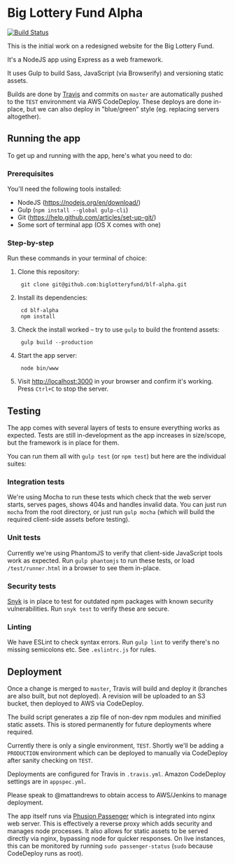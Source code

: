# Big Lottery Fund Alpha

[![Build Status](https://travis-ci.org/biglotteryfund/blf-alpha.svg?branch=master)](https://travis-ci.org/biglotteryfund/blf-alpha)

This is the initial work on a redesigned website for the Big Lottery Fund.

It's a NodeJS app using Express as a web framework.

It uses Gulp to build Sass, JavaScript (via Browserify) and versioning static assets.

Builds are done by [Travis](https://travis-ci.org/biglotteryfund/blf-alpha) and commits on `master` are automatically pushed to the `TEST` environment via AWS CodeDeploy. These deploys are done in-place, but we can also deploy in "blue/green" style (eg. replacing servers altogether).

## Running the app

To get up and running with the app, here's what you need to do:

### Prerequisites

You'll need the following tools installed:

- NodeJS (https://nodejs.org/en/download/)
- Gulp (`npm install --global gulp-cli`)
- Git (https://help.github.com/articles/set-up-git/)
- Some sort of terminal app (OS X comes with one)

### Step-by-step

Run these commands in your terminal of choice:

1. Clone this repository:

        git clone git@github.com:biglotteryfund/blf-alpha.git
    
2. Install its dependencies:

        cd blf-alpha
        npm install
        
3. Check the install worked – try to use `gulp` to build the frontend assets:
        
        gulp build --production
        
4. Start the app server:

        node bin/www
        
5. Visit [http://localhost:3000](http://localhost:3000) in your browser and confirm it's working. Press `Ctrl+C` to stop the server.

## Testing

The app comes with several layers of tests to ensure everything works as expected. Tests are still in-development as the app increases in size/scope, but the framework is in place for them. 

You can run them all with `gulp test` (or `npm test`) but here are the individual suites:

### Integration tests

We're using Mocha to run these tests which check that the web server starts, serves pages, shows 404s and handles invalid data. You can just run `mocha` from the root directory, or just run `gulp mocha` (which will build the required client-side assets before testing).

### Unit tests

Currently we're using PhantomJS to verify that client-side JavaScript tools work as expected. Run `gulp phantomjs` to run these tests, or load `/test/runner.html` in a browser to see them in-place.

### Security tests

[Snyk](https://snyk.io/) is in place to test for outdated npm packages with known security vulnerabilities. Run `snyk test` to verify these are secure.

### Linting

We have ESLint to check syntax errors. Run `gulp lint` to verify there's no missing semicolons etc. See `.eslintrc.js` for rules.

## Deployment

Once a change is merged to `master`, Travis will build and deploy it (branches are also built, but not deployed). A revision will be uploaded to an S3 bucket, then deployed to AWS via CodeDeploy.

The build script generates a zip file of non-dev npm modules and minified static assets. This is stored permanently for future deployments where required.

Currently there is only a single environment, `TEST`. Shortly we'll be adding a `PRODUCTION` environment which can be deployed to manually via CodeDeploy after sanity checking on `TEST`.

Deployments are configured for Travis in `.travis.yml`. Amazon CodeDeploy settings are in `appspec.yml`.
 
Please speak to @mattandrews to obtain access to AWS/Jenkins to manage deployment.

The app itself runs via [Phusion Passenger](https://www.phusionpassenger.com/) which is integrated into nginx web server. This is effectively a reverse proxy which adds security and manages node processes. It also allows for static assets to be served directly via nginx, bypassing node for quicker responses. On live instances, this can be monitored by running `sudo passenger-status` (`sudo` because CodeDeploy runs as root). 

